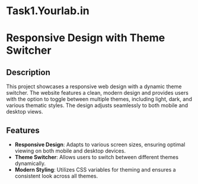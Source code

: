 # Task1.Yourlab.in

# Responsive Design with Theme Switcher

## Description

This project showcases a responsive web design with a dynamic theme switcher. The website features a clean, modern design and provides users with the option to toggle between multiple themes, including light, dark, and various thematic styles. The design adjusts seamlessly to both mobile and desktop views.

## Features

- **Responsive Design**: Adapts to various screen sizes, ensuring optimal viewing on both mobile and desktop devices.
- **Theme Switcher**: Allows users to switch between different themes dynamically.
- **Modern Styling**: Utilizes CSS variables for theming and ensures a consistent look across all themes.



